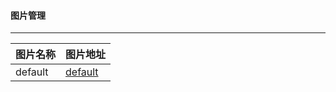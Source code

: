 #### 图片管理
*** 
| 图片名称 | 图片地址                          |
| -------- | --------------------------------- |
| default  | [default](./test/defaultImg.jpeg) |